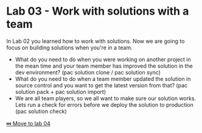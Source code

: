 # Lab 03 - Work with solutions with a team

In Lab 02 you learned how to work with solutions. Now we are going to focus on building solutions when you're in a team.

* What do you need to do when you were working on another project in the mean time and your team member has improved the solution in the dev environment? 
(pac solution clone / pac solution sync)
* What do you need to do when a team member updated the solution in source control and you want to get the latest version from that? (pac solution pack + pac solution import)
* We are all team players, so we all want to make sure our solution works. Lets run a check for errors before we deploy the solution to production (pac solution check)

[⏭️ Move to lab 04](../lab-04/readme.md)
